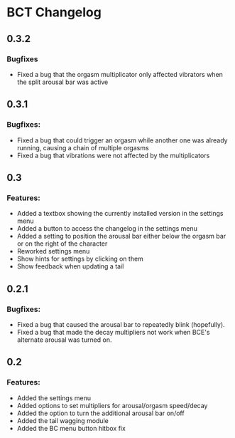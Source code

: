 # BCT Changelog
## 0.3.2
### Bugfixes
- Fixed a bug that the orgasm multiplicator only affected vibrators when the split arousal bar was active

## 0.3.1
### Bugfixes:
- Fixed a bug that could trigger an orgasm while another one was already running, causing a chain of multiple orgasms
- Fixed a bug that vibrations were not affected by the multiplicators

## 0.3
### Features:
- Added a textbox showing the currently installed version in the settings menu
- Added a button to access the changelog in the settings menu
- Added a setting to position the arousal bar either below the orgasm bar or on the right of the character
- Reworked settings menu
- Show hints for settings by clicking on them
- Show feedback when updating a tail

## 0.2.1
### Bugfixes:
- Fixed a bug that caused the arousal bar to repeatedly blink (hopefully).
- Fixed a bug that made the decay multipliers not work when BCE's alternate arousal was turned on.

## 0.2
### Features:
- Added the settings menu
- Added options to set multipliers for arousal/orgasm speed/decay
- Added the option to turn the additional arousal bar on/off
- Added the tail wagging module
- Added the BC menu button hitbox fix
